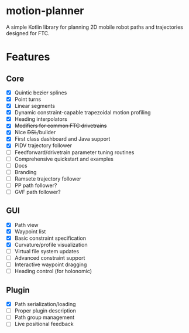 motion-planner
==============
A simple Kotlin library for planning 2D mobile robot paths and trajectories designed for FTC.

# Features

## Core
- [x] Quintic ~~bezier~~ splines
- [x] Point turns
- [x] Linear segments
- [x] Dynamic constraint-capable trapezoidal motion profiling
- [x] Heading interpolators
- [x] ~~Modifiers for common FTC drivetrains~~
- [x] Nice ~~DSL~~/builder
- [x] First class dashboard and Java support
- [x] PIDV trajectory follower
- [ ] Feedforward/drivetrain parameter tuning routines
- [ ] Comprehensive quickstart and examples
- [ ] Docs
- [ ] Branding
- [ ] Ramsete trajectory follower
- [ ] PP path follower?
- [ ] GVF path follower?

## GUI
- [x] Path view
- [x] Waypoint list
- [x] Basic constraint specification
- [x] Curvature/profile visualization
- [ ] Virtual file system updates
- [ ] Advanced constraint support
- [ ] Interactive waypoint dragging
- [ ] Heading control (for holonomic)

## Plugin
- [x] Path serialization/loading
- [ ] Proper plugin description
- [ ] Path group management
- [ ] Live positional feedback
